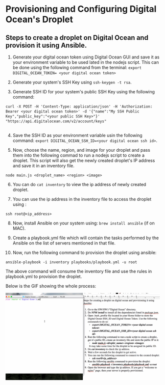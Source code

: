 # Provisioning and Configuring Digital Ocean's Droplet

## Steps to create a droplet on Digital Ocean and provision it using Ansible.

1. Generate your digital ocean token using Digital Ocean GUI and save it as your environment variable to be used    lated in the nodejs script. This can be done using the following command from the terminal: ``` export DIGITAL_OCEAN_TOKEN= <your digital ocean token> ```

2. Generate your system's SSH Key using ``` ssh-keygen -t rsa ```.

3. Generate SSH ID for your system's public SSH Key using the following command:
  ```
  curl -X POST -H 'Content-Type: application/json' -H 'Authorization: Bearer <your digital ocean token>' -d '{"name":"My SSH Public Key","public_key":"<your public SSH Key>"}' "https://api.digitalocean.com/v2/account/keys"
     
  ```
  
4. Save the SSH ID as your environment variable usin the following command: ``` export DIGITAL_OCEAN_SSH_ID=<your digital ocean ssh id> ```.

5. Now, choose the name, region, and image for your droplet and pass them into the following commad to run a nodejs script to create a droplet. This script will also get the newly created droplet's IP address and save it in an inventory file.
  ```
  node main.js <droplet_name> <region> <image>
  ```
  
6. You can do ``` cat inventory ``` to view the ip address of newly created droplet.

7. You can use the ip address in the inventory file to access the droplet using :
  ```
  ssh root@<ip_address>
  ```

8. Now, install Ansible on your system using: ```brew install ansible``` (if on MAC).

9. Create a playbook.yml file which will contain the tasks performed by the Ansible on the list of servers mentioned in that file.

10. Now, run the following command to provision the droplet using ansible:
  ```
  ansible-playbook -i inventory playbooks/playbook.yml -u root
  ```
  
  The above command will consume the inventory file and use the rules in playbook.yml to provision the droplet.
  
Below is the GIF showing the whole process:

![alt text](https://github.com/kumar-utsav/HW/blob/master/HW1/Digital%20Ocean/Digital%20Ocean.gif "Provisioning DO's Droplet")
